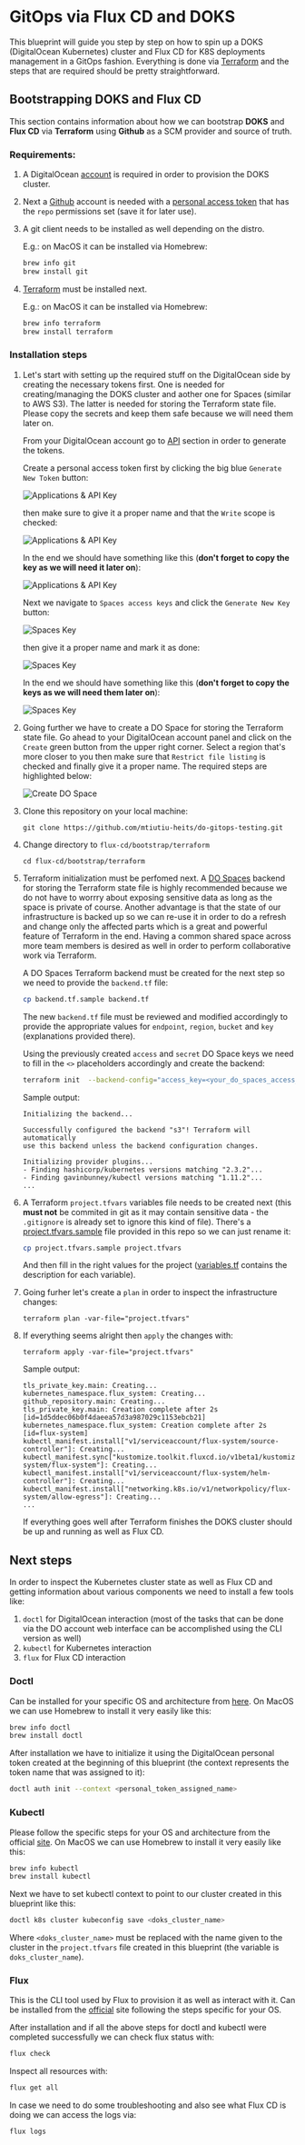 # GitOps via Flux CD and DOKS
This blueprint will guide you step by step on how to spin up a DOKS (DigitalOcean Kubernetes) cluster and Flux CD for K8S deployments management in a GitOps fashion. Everything is done via [Terraform](https://www.terraform.io) and the steps that are required should be pretty straightforward.

## Bootstrapping DOKS and Flux CD

This section contains information about how we can bootstrap **DOKS** and **Flux CD** via **Terraform** using **Github** as a SCM provider and source of truth.

### Requirements:

1. A DigitalOcean [account](https://cloud.digitalocean.com) is required in order to provision the DOKS cluster.
2. Next a [Github](https://github.com/) account is needed with a [personal access token](https://github.com/settings/tokens) that has the `repo` permissions set (save it for later use).
3. A git client needs to be installed as well depending on the distro.
  
    E.g.: on MacOS it can be installed via Homebrew:
    ```bash
    brew info git
    brew install git
    ```

4. [Terraform](https://www.terraform.io/downloads.html) must be installed next. 
    
    E.g.: on MacOS it can be installed via Homebrew:
    ```bash
    brew info terraform
    brew install terraform
    ```

### Installation steps

1. Let's start with setting up the required stuff on the DigitalOcean side by creating the necessary tokens first. One is needed for creating/managing the DOKS cluster and aother one for Spaces (similar to AWS S3). The latter is needed for storing the Terraform state file. Please copy the secrets and keep them safe because we will need them later on.
   
    From your DigitalOcean account go to [API](https://cloud.digitalocean.com/account/api) section in order to generate the tokens. 
    
    Create a personal access token first by clicking the big blue `Generate New Token` button:

    ![Applications & API Key](content/img/pt_gen_1st.png)

    then make sure to give it a proper name and that the `Write` scope is checked:

    ![Applications & API Key](content/img/pt_gen_2nd.png)

    In the end we should have something like this (**don't forget to copy the key as we will need it later on**):

    ![Applications & API Key](content/img/api_access_key.png)

    Next we navigate to `Spaces access keys` and click the `Generate New Key` button:

    ![Spaces Key](content/img/spk_gen_1st.png)

    then give it a proper name and mark it as done:

    ![Spaces Key](content/img/spk_gen_2nd.png)

    In the end we should have something like this (**don't forget to copy the keys as we will need them later on**):

    ![Spaces Key](content/img/spaces_key.png)

2. Going further we have to create a DO Space for storing the Terraform state file. Go ahead to your DigitalOcean account panel and click on the `Create` green button from the upper right corner. Select a region that's more closer to you then make sure that `Restrict file listing` is checked and finally give it a proper name. The required steps are highlighted below:

    ![Create DO Space](content/img/do_spaces_rs.png)

3. Clone this repository on your local machine:
   
    `git clone https://github.com/mtiutiu-heits/do-gitops-testing.git`

4. Change directory to `flux-cd/bootstrap/terraform`
   
    `cd flux-cd/bootstrap/terraform`

5. Terraform initialization must be perfomed next. A [DO Spaces](https://cloud.digitalocean.com/spaces) backend for storing the Terraform state file is highly recommended because we do not have to worrry about exposing sensitive data as long as the space is private of course. Another advantage is that the state of our infrastructure is backed up so we can re-use it in order to do a refresh and change only the affected parts which is a great and powerful feature of Terraform in the end. Having a common shared space across more team members is desired as well in order to perform collaborative work via Terraform.
   
    A DO Spaces Terraform backend must be created for the next step so we need to provide the `backend.tf` file:

    ```bash
    cp backend.tf.sample backend.tf
    ```
    The new `backend.tf` file must be reviewed and modified accordingly to provide the appropriate values for `endpoint`, `region`, `bucket` and `key` (explanations provided there).

    Using the previously created `access` and `secret` DO Space keys we need to fill in the `<>` placeholders accordingly and create the backend:
   
    ```bash
    terraform init  --backend-config="access_key=<your_do_spaces_access_key>" --backend-config="secret_key=<your_do_spaces_secret_key>"
    ```

    Sample output:
    ```
    Initializing the backend...

    Successfully configured the backend "s3"! Terraform will automatically
    use this backend unless the backend configuration changes.

    Initializing provider plugins...
    - Finding hashicorp/kubernetes versions matching "2.3.2"...
    - Finding gavinbunney/kubectl versions matching "1.11.2"...
    ...
    ```
6. A Terraform `project.tfvars` variables file needs to be created next (this **must not** be commited in git as it may contain sensitive data - the `.gitignore` is already set to ignore this kind of file).
    There's a [project.tfvars.sample](flux-cd/bootstrap/terraform/project.tfvars.sample) file provided in this repo so we can just rename it:

    ```bash
    cp project.tfvars.sample project.tfvars
    ```
    And then fill in the right values for the project ([variables.tf](flux-cd/bootstrap/terraform/variables.tf) contains the description for each variable).
    
7. Going furher let's create a `plan` in order to inspect the infrastructure changes:

    `terraform plan -var-file="project.tfvars"`

8. If everything seems alright then `apply` the changes with: 
   
    `terraform apply -var-file="project.tfvars"`

    Sample output:
    ```
    tls_private_key.main: Creating...
    kubernetes_namespace.flux_system: Creating...
    github_repository.main: Creating...
    tls_private_key.main: Creation complete after 2s [id=1d5ddec06b0f4daeea57d3a987029c1153ebcb21]
    kubernetes_namespace.flux_system: Creation complete after 2s [id=flux-system]
    kubectl_manifest.install["v1/serviceaccount/flux-system/source-controller"]: Creating...
    kubectl_manifest.sync["kustomize.toolkit.fluxcd.io/v1beta1/kustomization/flux-system/flux-system"]: Creating...
    kubectl_manifest.install["v1/serviceaccount/flux-system/helm-controller"]: Creating...
    kubectl_manifest.install["networking.k8s.io/v1/networkpolicy/flux-system/allow-egress"]: Creating...
    ...
    ```

    If everything goes well after Terraform finishes the DOKS cluster should be up and running as well as Flux CD.

## Next steps

In order to inspect the Kubernetes cluster state as well as Flux CD and getting information about various components we need to install a few tools like:

1. `doctl` for DigitalOcean interaction (most of the tasks that can be done via the DO account web interface can be accomplished using the CLI version as well) 
2. `kubectl` for Kubernetes interaction
3. `flux` for Flux CD interaction

### Doctl

Can be installed for your specific OS and architecture from [here](https://github.com/digitalocean/doctl/releases). On MacOS we can use Homebrew to install it very easily like this:

```bash
brew info doctl
brew install doctl
```

After installation we have to initialize it using the DigitalOcean personal token created at the beginning of this blueprint (the context represents the token name that was assigned to it):

```bash
doctl auth init --context <personal_token_assigned_name>
```

### Kubectl

Please follow the specific steps for your OS and architecture from the official [site](https://kubernetes.io/docs/tasks/tools). On MacOS we can use Homebrew to install it very easily like this:

```bash
brew info kubectl
brew install kubectl
```

Next we have to set kubectl context to point to our cluster created in this blueprint like this:

```bash
doctl k8s cluster kubeconfig save <doks_cluster_name>
```

Where `<doks_cluster_name>` must be replaced with the name given to the cluster in the `project.tfvars` file created in this blueprint (the variable is `doks_cluster_name`).

### Flux

This is the CLI tool used by Flux to provision it as well as interact with it. Can be installed from the [official](https://fluxcd.io/docs/installation) site following the steps specific for your OS.

After installation and if all the above steps for doctl and kubectl were completed successfully we can check flux status with:

```bash
flux check
```

Inspect all resources with:

```bash
flux get all
```

In case we need to do some troubleshooting and also see what Flux CD is doing we can access the logs via:

```bash
flux logs
```